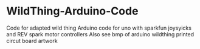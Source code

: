 # WildThing-Arduino-Code
Code for adapted wild thing
Arduino code for uno with sparkfun joysyicks and REV spark motor controllers
Also see bmp of arduino wildthing printed circut board artwork 
